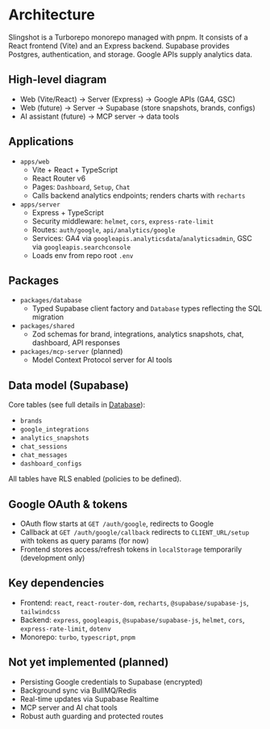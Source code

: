 # Architecture

Slingshot is a Turborepo monorepo managed with pnpm. It consists of a React frontend (Vite) and an Express backend. Supabase provides Postgres, authentication, and storage. Google APIs supply analytics data.

## High-level diagram

- Web (Vite/React) → Server (Express) → Google APIs (GA4, GSC)
- Web (future) → Server → Supabase (store snapshots, brands, configs)
- AI assistant (future) → MCP server → data tools

## Applications

- `apps/web`
  - Vite + React + TypeScript
  - React Router v6
  - Pages: `Dashboard`, `Setup`, `Chat`
  - Calls backend analytics endpoints; renders charts with `recharts`
- `apps/server`
  - Express + TypeScript
  - Security middleware: `helmet`, `cors`, `express-rate-limit`
  - Routes: `auth/google`, `api/analytics/google`
  - Services: GA4 via `googleapis.analyticsdata`/`analyticsadmin`, GSC via `googleapis.searchconsole`
  - Loads env from repo root `.env`

## Packages

- `packages/database`
  - Typed Supabase client factory and `Database` types reflecting the SQL migration
- `packages/shared`
  - Zod schemas for brand, integrations, analytics snapshots, chat, dashboard, API responses
- `packages/mcp-server` (planned)
  - Model Context Protocol server for AI tools

## Data model (Supabase)

Core tables (see full details in [Database](./database.md)):
- `brands`
- `google_integrations`
- `analytics_snapshots`
- `chat_sessions`
- `chat_messages`
- `dashboard_configs`

All tables have RLS enabled (policies to be defined).

## Google OAuth & tokens

- OAuth flow starts at `GET /auth/google`, redirects to Google
- Callback at `GET /auth/google/callback` redirects to `CLIENT_URL/setup` with tokens as query params (for now)
- Frontend stores access/refresh tokens in `localStorage` temporarily (development only)

## Key dependencies

- Frontend: `react`, `react-router-dom`, `recharts`, `@supabase/supabase-js`, `tailwindcss`
- Backend: `express`, `googleapis`, `@supabase/supabase-js`, `helmet`, `cors`, `express-rate-limit`, `dotenv`
- Monorepo: `turbo`, `typescript`, `pnpm`

## Not yet implemented (planned)

- Persisting Google credentials to Supabase (encrypted)
- Background sync via BullMQ/Redis
- Real-time updates via Supabase Realtime
- MCP server and AI chat tools
- Robust auth guarding and protected routes